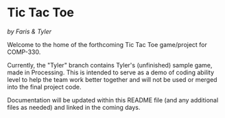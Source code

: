 Tic Tac Toe
======
*by Faris & Tyler*

Welcome to the home of the forthcoming Tic Tac Toe game/project for COMP-330.

Currently, the "Tyler" branch contains Tyler's (unfinished) sample game, made in Processing. This is intended to serve as a demo of coding ability level to help the team work better together and will not be used or merged into the final project code.

Documentation will be updated within this README file (and any additional files as needed) and linked in the coming days.
